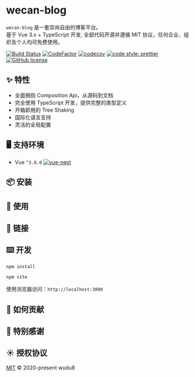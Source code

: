 # wecan-blog

`wecan-blog` 是一套崇尚自由的博客平台。  
基于 Vue 3.x + TypeScript 开发, 全部代码开源并遵循 MIT 协议，任何企业、组织及个人均可免费使用。

[![Build Status](https://dev.azure.com/iduxfeteam/IDuxFE/_apis/build/status/IDuxFE.idux?branchName=azure-pipelines)](https://dev.azure.com/iduxfeteam/IDuxFE/_build/latest?definitionId=1&branchName=azure-pipelines)
[![CodeFactor](https://www.codefactor.io/repository/github/iduxfe/idux/badge)](https://www.codefactor.io/repository/github/iduxfe/idux)
[![codecov](https://codecov.io/gh/IDuxFE/idux/branch/main/graph/badge.svg?token=PGAUXP06V3)](https://codecov.io/gh/IDuxFE/idux)
[![code style: prettier](https://img.shields.io/badge/code_style-prettier-ff69b4.svg)](https://github.com/prettier/prettier)
[![GitHub license](https://img.shields.io/github/license/mashape/apistatus.svg)](https://github.com/IDuxFE/idux/blob/main/LICENSE)

## ✨ 特性

- 全面拥抱 Composition Api，从源码到文档
- 完全使用 TypeScript 开发，提供完整的类型定义
- 开箱即用的 Tree Shaking
- 国际化语言支持
- 灵活的全局配置

## 🖥 支持环境

- Vue `^3.0.0` [![vue-next](https://img.shields.io/npm/v/vue/next.svg)](https://www.npmjs.com/package/vue/v/next)

## 📦 安装

## 🔨 使用

## 🔗 链接

## ⌨️ 开发

```bash
npm install

npm vite
```

使用浏览器访问：`http://localhost:3000`

## 🤝 如何贡献

## 💖 特别感谢

## ☀️ 授权协议

[MIT](https://github.com/wudu8/freedom-blog/blob/master/LICENSE) © 2020-present wudu8
